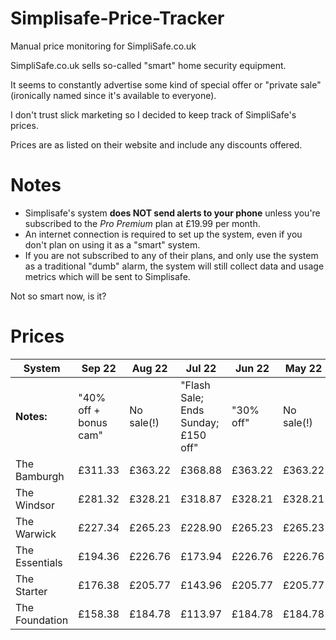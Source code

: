 # Simplisafe-Price-Tracker
Manual price monitoring for SimpliSafe.co.uk

SimpliSafe.co.uk sells so-called "smart" home security equipment.

It seems to constantly advertise some kind of special offer or "private sale" (ironically named since it's available to everyone).

I don't trust slick marketing so I decided to keep track of SimpliSafe's prices.

Prices are as listed on their website and include any discounts offered.

# Notes

* Simplisafe's system **does NOT send alerts to your phone** unless you're subscribed to the *Pro Premium* plan at £19.99 per month. 
* An internet connection is required to set up the system, even if you don't plan on using it as a "smart" system.
* If you are not subscribed to any of their plans, and only use the system as a traditional "dumb" alarm, the system will still collect data and usage metrics which will be sent to Simplisafe.

Not so smart now, is it?

# Prices

| System         | Sep 22                | Aug 22     | Jul 22                              | Jun 22    | May 22     | Apr 22                     | Mar 22     | Feb 22                     | Jan 22                     |
| -------------- | ------                | ------     | ------                              | ------    | ------     | ------                     | ---------- | ----------                 | ----------                 |
| **Notes:**     | "40% off + bonus cam" | No sale(!) | "Flash Sale; Ends Sunday; £150 off" | "30% off" | No sale(!) | "Flash sale! Ends Monday!" | No sale(!) | "Private sale / Ends soon" | "Private sale / Ends soon" |
| The Bamburgh   | £311.33               | £363.22    | £368.88                             | £363.22   | £363.22    | £368.88                    | £352.72    | £353.88                    | £353.88                    |
| The Windsor    | £281.32               | £328.21    | £318.87                             | £328.21   | £328.21    | £318.87                    | £317.71    | £303.87                    | £303.87                    |
| The Warwick    | £227.34               | £265.23    | £228.90                             | £265.23   | £265.23    | £228.90                    | £254.73    | £213.90                    | £213.90                    |
| The Essentials | £194.36               | £226.76    | £173.94                             | £226.76   | £226.76    | £173.94                    | £216.26    | £158.94                    | £158.94                    |
| The Starter    | £176.38               | £205.77    | £143.96                             | £205.77   | £205.77    | £143.96                    | £195.27    | £128.96                    | £128.96                    |
| The Foundation | £158.38               | £184.78    | £113.97                             | £184.78   | £184.78    | £113.97                    | £174.28    | £98.97                     | £98.97                     |
